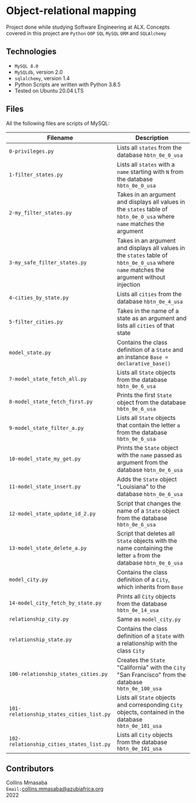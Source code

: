 # Object-relational mapping
Project done while studying Software Engineering at ALX. Concepts covered in this project are `Python` `OOP` `SQL` `MySQL` `ORM` and `SQLAlchemy`<br/>

## Technologies

* `MySQL 8.0` 
* `MySQLdb`, version 2.0
* `sqlalchemy`, version 1.4
* Python Scripts are written with Python 3.8.5
* Tested on Ubuntu 20.04 LTS

## Files

All the following files are scripts of MySQL:

| Filename | Description |
| -------- | ----------- |
| `0-privileges.py` | Lists all `states` from the database `hbtn_0e_0_usa` |
| `1-filter_states.py` | Lists all `states` with a `name` starting with `N` from the database `hbtn_0e_0_usa` |
| `2-my_filter_states.py` | Takes in an argument and displays all values in the `states` table of `hbtn_0e_0_usa` where `name` matches the argument |
| `3-my_safe_filter_states.py` | Takes in an argument and displays all values in the `states` table of `hbtn_0e_0_usa` where `name` matches the argument without injection |
| `4-cities_by_state.py` | Lists all `cities` from the database `hbtn_0e_4_usa` |
| `5-filter_cities.py` | Takes in the name of a state as an argument and lists all `cities` of that state |
| `model_state.py` | Contains the class definition of a `State` and an instance `Base = declarative_base()` |
| `7-model_state_fetch_all.py` | Lists all `State` objects from the database `hbtn_0e_6_usa` |
| `8-model_state_fetch_first.py` | Prints the first `State` object from the database `hbtn_0e_6_usa` |
| `9-model_state_filter_a.py` | Lists all `State` objects that contain the letter `a` from the database `hbtn_0e_6_usa` |
| `10-model_state_my_get.py` | Prints the `State` object with the `name` passed as argument from the database `hbtn_0e_6_usa` |
| `11-model_state_insert.py` | Adds the `State` object "Louisiana" to the database `hbtn_0e_6_usa` |
| `12-model_state_update_id_2.py` | Script that changes the name of a `State` object from the database `hbtn_0e_6_usa` |
| `13-model_state_delete_a.py` | Script that deletes all `State` objects with the name containing the letter `a` from the database `hbtn_0e_6_usa` |
| `model_city.py` | Contains the class definition of a `City`, which inherits from `Base` |
| `14-model_city_fetch_by_state.py` | Prints all `City` objects from the database `hbtn_0e_14_usa` |
| `relationship_city.py` | Same as `model_city.py` |
| `relationship_state.py` | Contains the class definition of a `State` with a relationship with the class `City` |
| `100-relationship_states_cities.py` | Creates the `State` "California" with the `City` "San Francisco" from the database `hbtn_0e_100_usa` |
| `101-relationship_states_cities_list.py` | Lists all `State` objects and corresponding `City` objects, contained in the database `hbtn_0e_101_usa` |
| `102-relationship_cities_states_list.py` | Lists all `City` objects from the database `hbtn_0e_101_usa` |

## Contributors
Collins Mmasaba<br/>
`Email:`<collins.mmasaba@azubiafrica.org><br/>
2022

